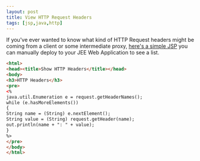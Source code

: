 ```yaml
---
layout: post
title: View HTTP Request Headers
tags: [jsp,java,http]
---
```


If you've ever wanted to know what kind of HTTP Request headers might be coming from a client or some intermediate proxy, [here's a simple JSP](https://github.com/dougbreaux/Java-Web-Tools/blob/master/WebContent/ShowHeaders.jsp) you can manually deploy to your JEE Web Application to see a list.

```html
<html>  
<head><title>Show HTTP Headers</title></head>  
<body>  
<h3>HTTP Headers</h3>  
<pre>  
<%  
java.util.Enumeration e = request.getHeaderNames();  
while (e.hasMoreElements())  
{  
String name = (String) e.nextElement();  
String value = (String) request.getHeader(name);  
out.println(name + ": " + value);  
}  
%>  
</pre>  
</body>  
</html>  
```
